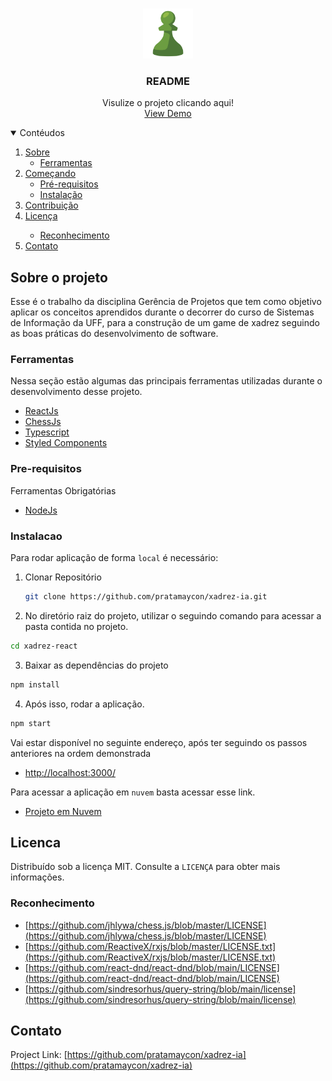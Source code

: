 <br />
<p align="center">
  <a href="#">
    <img src="images/logo.png" alt="Logo" width="80" height="80">
  </a>

  <h3 align="center">README</h3>

  <p align="center">
    Visulize o projeto clicando aqui!
    <br />
    <a href='https://xadrez-ia.web.app/'>View Demo</a>
  </p>
</p>


<details open="open">
  <summary>Contéudos</summary>
  <ol>
    <li>
      <a href="#sobre-o-projeto">Sobre</a>
      <ul>
        <li><a href="#ferramentas">Ferramentas</a></li>
      </ul>
    </li>
    <li>
      <a href="#iniciando">Começando</a>
      <ul>
        <li><a href="#pre-requisitos">Pré-requisitos</a></li>
        <li><a href="#instalacao">Instalação</a></li>
      </ul>
    </li>
    <li><a href="#contribuicao">Contribuição</a></li>
    <li><a href="#licenca">Licença</a></li>
        <ul>
          <li><a href="#reconhecimento">Reconhecimento</a></li>
        </ul>
    <li><a href="#contato">Contato</a></li>
  </ol>
</details>


## Sobre o projeto

Esse é o trabalho da disciplina Gerência de Projetos que tem como objetivo aplicar os conceitos aprendidos durante o decorrer do curso de Sistemas de Informação da UFF, para a construção de um game de xadrez seguindo as boas práticas do desenvolvimento de software.

### Ferramentas

Nessa seção estão algumas das principais ferramentas utilizadas durante o desenvolvimento desse projeto.

* [ReactJs](https://reactjs.org/)
* [ChessJs](https://github.com/jhlywa/chess.js/blob/master/README.md)
* [Typescript](https://www.typescriptlang.org/)
* [Styled Components](https://styled-components.com/)

### Pre-requisitos

Ferramentas Obrigatórias

* [NodeJs](hhttps://nodejs.org/en/)

### Instalacao

Para rodar aplicação de forma `local` é necessário:

1. Clonar Repositório
   ```sh
   git clone https://github.com/pratamaycon/xadrez-ia.git
   ```
2. No diretório raiz do projeto, utilizar o seguindo comando para acessar a pasta contida no projeto.
  ```sh
  cd xadrez-react
  ```
3. Baixar as dependências do projeto
  ```sh
  npm install
  ```
4. Após isso, rodar a aplicação.
  ```sh
  npm start
  ```
Vai estar disponível no seguinte endereço, após ter seguindo os passos anteriores na ordem demonstrada
  * [http://localhost:3000/](http://localhost:3000/)

Para acessar a aplicação em `nuvem` basta acessar esse link.

* [Projeto em Nuvem](https://google.com)

## Licenca

Distribuído sob a licença MIT. Consulte a `LICENÇA` para obter mais informações.

### Reconhecimento
* [https://github.com/jhlywa/chess.js/blob/master/LICENSE](https://github.com/jhlywa/chess.js/blob/master/LICENSE)
* [https://github.com/ReactiveX/rxjs/blob/master/LICENSE.txt](https://github.com/ReactiveX/rxjs/blob/master/LICENSE.txt)
* [https://github.com/react-dnd/react-dnd/blob/main/LICENSE](https://github.com/react-dnd/react-dnd/blob/main/LICENSE)
* [https://github.com/sindresorhus/query-string/blob/main/license](https://github.com/sindresorhus/query-string/blob/main/license)

## Contato
Project Link: [https://github.com/pratamaycon/xadrez-ia](https://github.com/pratamaycon/xadrez-ia)
